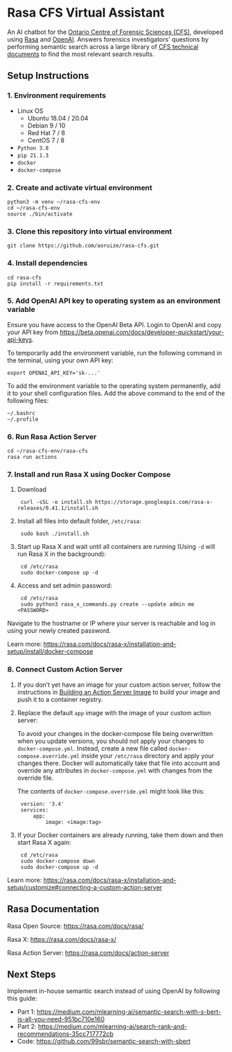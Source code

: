 # Rasa CFS Virtual Assistant

An AI chatbot for the [Ontario Centre of Forensic Sciences (CFS)](https://www.mcscs.jus.gov.on.ca/english/centre_forensic/CFS_intro.html), developed using [Rasa](https://rasa.com) and [OpenAI](https://beta.openai.com). Answers forensics investigators' questions by performing semantic search across a large library of [CFS technical documents](https://www.mcscs.jus.gov.on.ca/english/centre_forensic/InformationforInvestigatorsSubmitters/TechnicalInformationSheets/CFS_tech_sheets.html) to find the most relevant search results.

## Setup Instructions

### 1. Environment requirements

- Linux OS
    - Ubuntu 18.04 / 20.04
    - Debian 9 / 10
    - Red Hat 7 / 8
    - CentOS 7 / 8
- `Python 3.8`
- `pip 21.1.3`
- `docker`
- `docker-compose`

### 2. Create and activate virtual environment

    python3 -m venv ~/rasa-cfs-env
    cd ~/rasa-cfs-env
    source ./bin/activate

### 3. Clone this repository into virtual environment
    
    git clone https://github.com/aoruize/rasa-cfs.git

### 4. Install dependencies

    cd rasa-cfs
    pip install -r requirements.txt

### 5. Add OpenAI API key to operating system as an environment variable 

Ensure you have access to the OpenAI Beta API. Login to OpenAI and copy your API key from https://beta.openai.com/docs/developer-quickstart/your-api-keys. 

To temporarily add the environment variable, run the following command in the terminal, using your own API key: 

    export OPENAI_API_KEY='sk-...'

To add the environment variable to the operating system permanently, add it to your shell configuration files. Add the above command to the end of the following files:

    ~/.bashrc
    ~/.profile

### 6. Run Rasa Action Server 

    cd ~/rasa-cfs-env/rasa-cfs
    rasa run actions

### 7. Install and run Rasa X using Docker Compose

1. Download
    
        curl -sSL -o install.sh https://storage.googleapis.com/rasa-x-releases/0.41.1/install.sh

2. Install all files into default folder, `/etc/rasa`:

        sudo bash ./install.sh 

3. Start up Rasa X and wait until all containers are running (Using `-d` will run Rasa X in the background):

        cd /etc/rasa
        sudo docker-compose up -d

4. Access and set admin password:

        cd /etc/rasa
        sudo python3 rasa_x_commands.py create --update admin me <PASSWORD>

Navigate to the hostname or IP where your server is reachable and log in using your newly created password.

Learn more: https://rasa.com/docs/rasa-x/installation-and-setup/install/docker-compose

### 8. Connect Custom Action Server

1. If you don’t yet have an image for your custom action server, follow the instructions in [Building an Action Server Image](https://rasa.com/docs/rasa/how-to-deploy/#building-an-action-server-image) to build your image and push it to a container registry.

2. Replace the default `app` image with the image of your custom action server:

    To avoid your changes in the docker-compose file being overwritten when you update versions, you should not apply your changes to `docker-compose.yml`. Instead, create a new file called `docker-compose.override.yml` inside your `/etc/rasa` directory and apply your changes there. Docker will automatically take that file into account and override any attributes in `docker-compose.yml` with changes from the override file.

    The contents of `docker-compose.override.yml` might look like this:

        version: '3.4'
        services:
            app:
                image: <image:tag>

3. If your Docker containers are already running, take them down and then start Rasa X again:

        cd /etc/rasa
        sudo docker-compose down
        sudo docker-compose up -d

Learn more: https://rasa.com/docs/rasa-x/installation-and-setup/customize#connecting-a-custom-action-server 

## Rasa Documentation

Rasa Open Source: https://rasa.com/docs/rasa/

Rasa X: https://rasa.com/docs/rasa-x/

Rasa Action Server: https://rasa.com/docs/action-server

## Next Steps

Implement in-house semantic search instead of using OpenAI by following this guide:

- Part 1: https://medium.com/mlearning-ai/semantic-search-with-s-bert-is-all-you-need-951bc710e160
- Part 2: https://medium.com/mlearning-ai/search-rank-and-recommendations-35cc717772cb
- Code: https://github.com/99sbr/semantic-search-with-sbert 